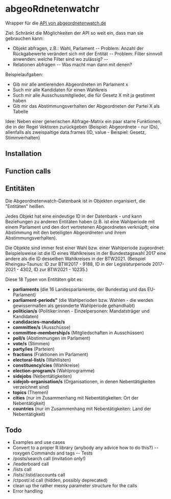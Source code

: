 # abgeoRdnetenwatchr
Wrapper für die [API von abgeordnetenwatch.de](https://abgeordnetenwatch.de/api)

Ziel: Schränkt die Möglichkeiten der API so weit ein, dass man sie gebrauchen kann: 
- Objekt abfragen, z.B.: Wahl, Parlament
-- Problem: Anzahl der Rückgabewerte verändert sich mit der Entität
-- Problem: Filter sinnvoll anwenden: welche Filter sind wo zulässig?
-- 
- Relationen abfragen
-- Was macht man dann mit denen?

Beispielaufgaben: 
- Gib mir alle amtierenden Abgeordneten im Parlament x
- Such mir alle Kandidaten für einen Wahlkreis
- Such mir alle Ausschussmitglieder, die für Gesetz X mit ja gestimmt haben
- Gib mir das Abstimmungsverhalten der Abgeordneten der Partei X als Tabelle


Idee: Neben einer generischen Abfrage-Matrix ein paar starre Funktionen, 
die in der Regel Vektoren zurückgeben (Beispiel: Abgeordnete - nur IDs), allenfalls als zweispaltige data.frames (ID, value - Beispiel: Gesetz, Stimmverhalten)



## Installation

## Function calls


## Entitäten

Die Abgeordnetenwatch-Datenbank ist in Objekten organisiert, die "Entitäten" heißen. 

Jedes Objekt hat eine eindeutige ID in der Datenbank - und kann Beziehungen zu anderen Entitäten haben (z.B. ist eine Wahlperiode mit einem Parlament und den dort vertretenen Abgeordneten verknüpft; eine Abstimmung mit den beteiligten Abgeordneten und ihrem Abstimmungsverhalten). 

Die Objekte sind immer fest einer Wahl bzw. einer Wahlperiode zugeordnet: Beispielsweise ist die ID eines Wahlkreises in der Bundestagswahl 2017 eine andere als die ID desselben Wahlkreises in der BTW2021. (Beispiel Rheingau-Taunus: ID zur BTW2017 - 9188, ID in der Legislaturperiode 2017-2021 - 4302, ID zur BTW2021 - 10235.)

Diese 18 Typen von Entitäten gibt es: 

- **parliaments** (die 16 Landesparlamente, der Bundestag und das EU-Parlament)
- **parliament-periods"** (die Wahlperioden bzw. Wahlen - die werden gewissermaßen als gesonderte Wahlperiode gehandhabt)
- **politician/s** (Politiker:innen - Einzelpersonen: Mandatsträger und Kandidaten)
- **candidacies-mandate/s**
- **committee/s** (Ausschüsse)
- **committee-membership/s** (Mitgliedschaften in Ausschüssen)
- **poll/s** (Abstimmungen im Parlament)
- **vote/s** (Stimmen)
- **party/ies** (Parteien)
- **fractions** (Fraktionen im Parlament)
- **electoral-list/s** (Wahllisten)
- **constituency/cies** (Wahlkreise)
- **election-program/s** (Wahlprogramme)
- **sidejobs** (Nebentätigkeiten)
- **sidejob-organisation/s** (Organisationen, in denen Nebentätigkeiten verzeichnet sind)
- **topics** (Themen)
- **cities** (nur im Zusammenhang mit Nebentätigkeiten: Ort der Nebentätigkeit)
- **countries** (nur im Zusammenhang mit Nebentätigkeiten: Land der Nebentätigkeit)

## Todo

- Examples and use cases
- Convert to a proper R library (anybody any advice how to do this?)
-- roxygen Commands and tags
-- Tests
- /posts/search call (invitation only!)
- /leaderboard call
- /lists call
- /lists/:listid/accounts call
- /ctpost/:id call (hidden, possibly deprecated)
- clean up the rather messy parameter structure for the calls
- Error handling

